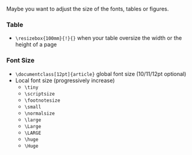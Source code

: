 Maybe you want to adjust the size of the fonts, tables or figures.

### Table
- `\resizebox{100mm}{!}{}` when your table oversize the width or the height of a page 

### Font Size
- `\documentclass[12pt]{article}` global font size (10/11/12pt optional)
- Local font size (progressively increase)
   - `\tiny`
   - `\scriptsize`
   - `\footnotesize`
   - `\small`
   - `\normalsize`
   - `\large`
   - `\Large`
   - `\LARGE`
   - `\huge`
   - `\Huge`
